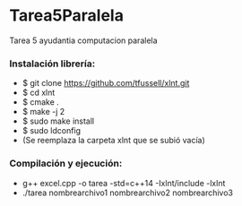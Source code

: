 # Tarea5Paralela
Tarea 5 ayudantia computacion paralela

### Instalación librería:
* $ git clone https://github.com/tfussell/xlnt.git
* $ cd xlnt
* $ cmake .
* $ make -j 2
* $ sudo make install
* $ sudo ldconfig
* (Se reemplaza la carpeta xlnt que se subió vacía)

### Compilación y ejecución:

* g++ excel.cpp -o tarea -std=c++14 -Ixlnt/include -lxlnt
* ./tarea nombrearchivo1 nombrearchivo2 nombrearchivo3
